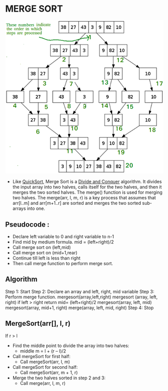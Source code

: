 # MERGE SORT

![Merge Sort](./public/Merge-Sort.png)

- Like [QuickSort](https://www.geeksforgeeks.org/quick-sort/), Merge Sort is a [Divide and Conquer](https://www.geeksforgeeks.org/introduction-to-divide-and-conquer-algorithm-data-structure-and-algorithm-tutorials/) algorithm. It divides the input array into two halves, calls itself for the two halves, and then it merges the two sorted halves. The merge() function is used for merging two halves. The merge(arr, l, m, r) is a key process that assumes that arr[l..m] and arr[m+1..r] are sorted and merges the two sorted sub-arrays into one.

## Pseudocode :

- Declare left variable to 0 and right variable to n-1
- Find mid by medium formula. mid = (left+right)/2
- Call merge sort on (left,mid)
- Call merge sort on (mid+1,rear)
- Continue till left is less than right
- Then call merge function to perform merge sort.

## Algorithm

Step 1: Start
Step 2: Declare an array and left, right, mid variable
Step 3: Perform merge function.
mergesort(array,left,right)
mergesort (array, left, right)
if left > right
return
mid= (left+right)/2
mergesort(array, left, mid)
mergesort(array, mid+1, right)
merge(array, left, mid, right)
Step 4: Stop

## MergeSort(arr[], l, r)

If r > l

- Find the middle point to divide the array into two halves:
  - middle m = l + (r – l)/2
- Call mergeSort for first half:
  - Call mergeSort(arr, l, m)
- Call mergeSort for second half:
  - Call mergeSort(arr, m + 1, r)
- Merge the two halves sorted in step 2 and 3:
  - Call merge(arr, l, m, r)
